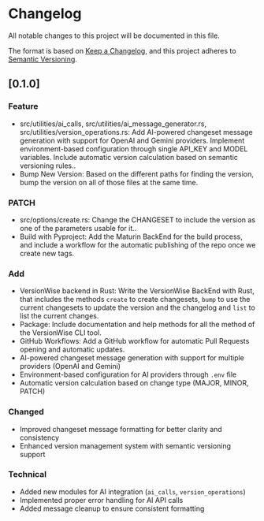 # Changelog

All notable changes to this project will be documented in this file.

The format is based on [Keep a Changelog](https://keepachangelog.com/en/1.0.0/),
and this project adheres to [Semantic Versioning](https://semver.org/spec/v2.0.0.html).

## [0.1.0]

### Feature

- src/utilities/ai_calls, src/utilities/ai_message_generator.rs, src/utilities/version_operations.rs: Add AI-powered changeset message generation with support for OpenAI and Gemini providers. Implement environment-based configuration through single API_KEY and MODEL variables. Include automatic version calculation based on semantic versioning rules..
- Bump New Version: Based on the different paths for finding the version, bump the version on all of those files at the same time.

### PATCH

- src/options/create.rs: Change the CHANGESET to include the version as one of the parameters usable for it..
- Build with Pyproject: Add the Maturin BackEnd for the build process, and include a workflow for the automatic publishing of the repo once we create new tags.

### Add

- VersionWise backend in Rust: Write the VersionWise BackEnd with Rust, that includes the methods `create` to create changesets, `bump` to use the current changesets to update the version and the changelog and `list` to list the current changes.
- Package: Include documentation and help methods for all the method of the VersionWise CLI tool.
- GitHub Workflows: Add a GitHub workflow for automatic Pull Requests opening and automatic updates.
- AI-powered changeset message generation with support for multiple providers (OpenAI and Gemini)
- Environment-based configuration for AI providers through `.env` file
- Automatic version calculation based on change type (MAJOR, MINOR, PATCH)

### Changed
- Improved changeset message formatting for better clarity and consistency
- Enhanced version management system with semantic versioning support

### Technical
- Added new modules for AI integration (`ai_calls`, `version_operations`)
- Implemented proper error handling for AI API calls
- Added message cleanup to ensure consistent formatting
